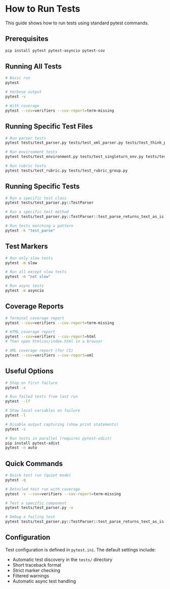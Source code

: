 # How to Run Tests

This guide shows how to run tests using standard pytest commands.

## Prerequisites

```bash
pip install pytest pytest-asyncio pytest-cov
```

## Running All Tests

```bash
# Basic run
pytest

# Verbose output
pytest -v

# With coverage
pytest --cov=verifiers --cov-report=term-missing
```

## Running Specific Test Files

```bash
# Run parser tests
pytest tests/test_parser.py tests/test_xml_parser.py tests/test_think_parser.py

# Run environment tests  
pytest tests/test_environment.py tests/test_singleturn_env.py tests/test_multiturn_env.py tests/test_env_group.py

# Run rubric tests
pytest tests/test_rubric.py tests/test_rubric_group.py
```

## Running Specific Tests

```bash
# Run a specific test class
pytest tests/test_parser.py::TestParser

# Run a specific test method
pytest tests/test_parser.py::TestParser::test_parse_returns_text_as_is

# Run tests matching a pattern
pytest -k "test_parse"
```

## Test Markers

```bash
# Run only slow tests
pytest -m slow

# Run all except slow tests
pytest -m "not slow"

# Run async tests
pytest -m asyncio
```

## Coverage Reports

```bash
# Terminal coverage report
pytest --cov=verifiers --cov-report=term-missing

# HTML coverage report
pytest --cov=verifiers --cov-report=html
# Then open htmlcov/index.html in a browser

# XML coverage report (for CI)
pytest --cov=verifiers --cov-report=xml
```

## Useful Options

```bash
# Stop on first failure
pytest -x

# Run failed tests from last run
pytest --lf

# Show local variables on failure
pytest -l

# Disable output capturing (show print statements)
pytest -s

# Run tests in parallel (requires pytest-xdist)
pip install pytest-xdist
pytest -n auto
```

## Quick Commands

```bash
# Quick test run (quiet mode)
pytest -q

# Detailed test run with coverage
pytest -v --cov=verifiers --cov-report=term-missing

# Test a specific component
pytest tests/test_parser.py -v

# Debug a failing test
pytest tests/test_parser.py::TestParser::test_parse_returns_text_as_is -vvs
```

## Configuration

Test configuration is defined in `pytest.ini`. The default settings include:
- Automatic test discovery in the `tests/` directory
- Short traceback format
- Strict marker checking
- Filtered warnings
- Automatic async test handling